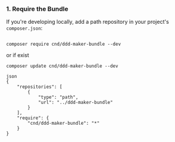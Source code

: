 ### 1. Require the Bundle

If you're developing locally, add a path repository in your project's `composer.json`:

```

composer require cnd/ddd-maker-bundle --dev
```
or if exist
```
composer update cnd/ddd-maker-bundle --dev

json
{
    "repositories": [
        {
            "type": "path",
            "url": "../ddd-maker-bundle"
        }
    ],
    "require": {
        "cnd/ddd-maker-bundle": "*"
    }
}
```